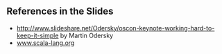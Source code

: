 
## References in the Slides

* http://www.slideshare.net/Odersky/oscon-keynote-working-hard-to-keep-it-simple by Martin Odersky
* www.scala-lang.org
